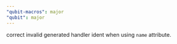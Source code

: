 ```yaml
---
"qubit-macros": major
"qubit": major
---
```


correct invalid generated handler ident when using `name` attribute.
